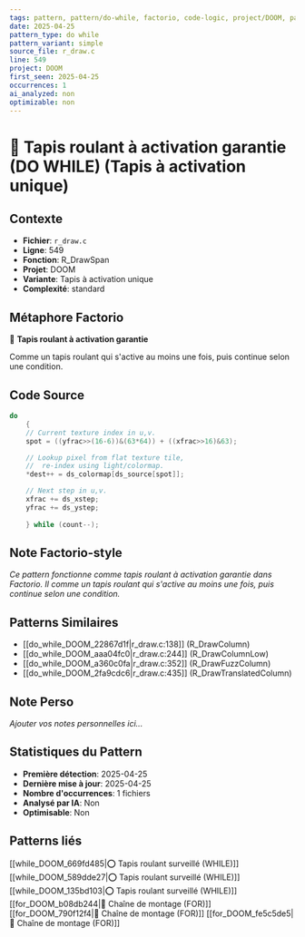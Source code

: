 ```yaml
---
tags: pattern, pattern/do-while, factorio, code-logic, project/DOOM, pattern/variant/simple
date: 2025-04-25
pattern_type: do while
pattern_variant: simple
source_file: r_draw.c
line: 549
project: DOOM
first_seen: 2025-04-25
occurrences: 1
ai_analyzed: non
optimizable: non
---
```


# 🔄 Tapis roulant à activation garantie (DO WHILE) (Tapis à activation unique)

## Contexte
- **Fichier**: `r_draw.c`
- **Ligne**: 549
- **Fonction**: R_DrawSpan
- **Projet**: DOOM
- **Variante**: Tapis à activation unique
- **Complexité**: standard

## Métaphore Factorio
🔄 **Tapis roulant à activation garantie**

Comme un tapis roulant qui s'active au moins une fois, puis continue selon une condition.

## Code Source
```c
do 
    {
	// Current texture index in u,v.
	spot = ((yfrac>>(16-6))&(63*64)) + ((xfrac>>16)&63);

	// Lookup pixel from flat texture tile,
	//  re-index using light/colormap.
	*dest++ = ds_colormap[ds_source[spot]];

	// Next step in u,v.
	xfrac += ds_xstep; 
	yfrac += ds_ystep;
	
    } while (count--);
```

## Note Factorio-style
*Ce pattern fonctionne comme tapis roulant à activation garantie dans Factorio. Il comme un tapis roulant qui s'active au moins une fois, puis continue selon une condition.*

## Patterns Similaires
- [[do_while_DOOM_22867d1f|r_draw.c:138]] (R_DrawColumn)
- [[do_while_DOOM_aaa04fc0|r_draw.c:244]] (R_DrawColumnLow)
- [[do_while_DOOM_a360c0fa|r_draw.c:352]] (R_DrawFuzzColumn)
- [[do_while_DOOM_2fa9cdc6|r_draw.c:435]] (R_DrawTranslatedColumn)

## Note Perso
*Ajouter vos notes personnelles ici...*

## Statistiques du Pattern
- **Première détection**: 2025-04-25
- **Dernière mise à jour**: 2025-04-25
- **Nombre d'occurrences**: 1 fichiers
- **Analysé par IA**: Non
- **Optimisable**: Non

## Patterns liés
[[while_DOOM_669fd485|⭕ Tapis roulant surveillé (WHILE)]]
[[while_DOOM_589dde27|⭕ Tapis roulant surveillé (WHILE)]]
[[while_DOOM_135bd103|⭕ Tapis roulant surveillé (WHILE)]]
[[for_DOOM_b08db244|🔄 Chaîne de montage (FOR)]]
[[for_DOOM_790f12f4|🔄 Chaîne de montage (FOR)]]
[[for_DOOM_fe5c5de5|🔄 Chaîne de montage (FOR)]]
